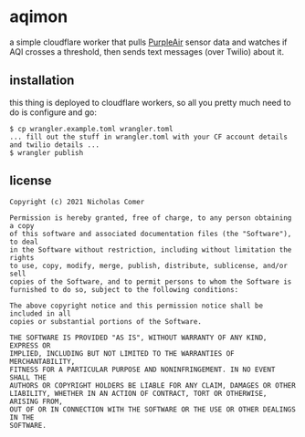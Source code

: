 # aqimon

a simple cloudflare worker that pulls [PurpleAir](https://www2.purpleair.com) sensor data and watches if AQI crosses a threshold, then sends text messages (over Twilio) about it.

## installation

this thing is deployed to cloudflare workers, so all you pretty much need to do is configure and go:

```
$ cp wrangler.example.toml wrangler.toml
... fill out the stuff in wrangler.toml with your CF account details and twilio details ...
$ wrangler publish
```

## license

```
Copyright (c) 2021 Nicholas Comer

Permission is hereby granted, free of charge, to any person obtaining a copy
of this software and associated documentation files (the "Software"), to deal
in the Software without restriction, including without limitation the rights
to use, copy, modify, merge, publish, distribute, sublicense, and/or sell
copies of the Software, and to permit persons to whom the Software is
furnished to do so, subject to the following conditions:

The above copyright notice and this permission notice shall be included in all
copies or substantial portions of the Software.

THE SOFTWARE IS PROVIDED "AS IS", WITHOUT WARRANTY OF ANY KIND, EXPRESS OR
IMPLIED, INCLUDING BUT NOT LIMITED TO THE WARRANTIES OF MERCHANTABILITY,
FITNESS FOR A PARTICULAR PURPOSE AND NONINFRINGEMENT. IN NO EVENT SHALL THE
AUTHORS OR COPYRIGHT HOLDERS BE LIABLE FOR ANY CLAIM, DAMAGES OR OTHER
LIABILITY, WHETHER IN AN ACTION OF CONTRACT, TORT OR OTHERWISE, ARISING FROM,
OUT OF OR IN CONNECTION WITH THE SOFTWARE OR THE USE OR OTHER DEALINGS IN THE
SOFTWARE.
```

